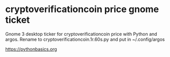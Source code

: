# cryptoverificationcoin price gnome ticket 

Gnome 3 desktop ticker for cryptoverificationcoin price with Python and argos. Rename to cryptoverificationcoin.1r.60s.py and put in ~/.config/argos

https://pythonbasics.org
